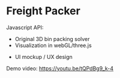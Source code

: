 # Freight Packer
Javascript API:
- Original 3D bin packing solver
- Visualization in webGL/three.js

+ UI mockup / UX design

Demo video: https://youtu.be/tQPdBg9_k-4
